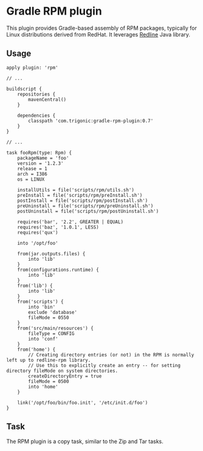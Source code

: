# Gradle RPM plugin

This plugin provides Gradle-based assembly of RPM packages, typically for Linux distributions
derived from RedHat.  It leverages [Redline](http://redline-rpm.org/) Java library.

## Usage

    apply plugin: 'rpm'

    // ...

    buildscript {
        repositories {
            mavenCentral()
        }

        dependencies {
            classpath 'com.trigonic:gradle-rpm-plugin:0.7'
        }
    }

    // ...

    task fooRpm(type: Rpm) {
        packageName = 'foo'
        version = '1.2.3'
        release = 1
        arch = I386
        os = LINUX

        installUtils = file('scripts/rpm/utils.sh')
        preInstall = file('scripts/rpm/preInstall.sh')
        postInstall = file('scripts/rpm/postInstall.sh')
        preUninstall = file('scripts/rpm/preUninstall.sh')
        postUninstall = file('scripts/rpm/postUninstall.sh')

        requires('bar', '2.2', GREATER | EQUAL)
        requires('baz', '1.0.1', LESS)
        requires('qux')
    
        into '/opt/foo'

        from(jar.outputs.files) {
            into 'lib'
        }
        from(configurations.runtime) {
            into 'lib'
        }
        from('lib') {
            into 'lib'
        }
        from('scripts') {
            into 'bin'
            exclude 'database'
            fileMode = 0550
        }
        from('src/main/resources') {
            fileType = CONFIG
            into 'conf'
        }
        from('home') {
            // Creating directory entries (or not) in the RPM is normally left up to redline-rpm library.
            // Use this to explicitly create an entry -- for setting directory fileMode on system directories.
            createDirectoryEntry = true
            fileMode = 0500
            into 'home'
        }

        link('/opt/foo/bin/foo.init', '/etc/init.d/foo')
    }

## Task

The RPM plugin is a copy task, similar to the Zip and Tar tasks.

